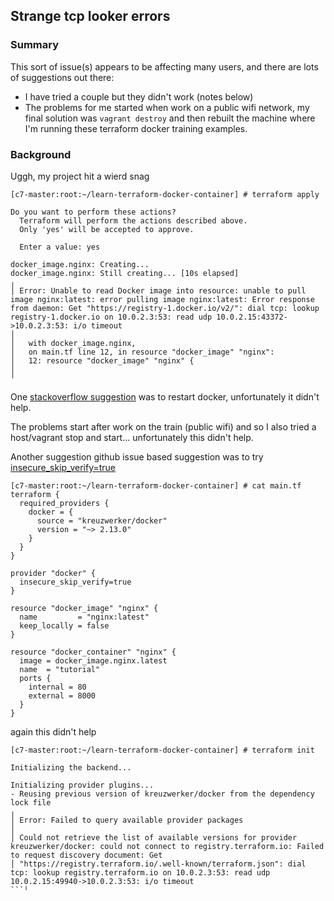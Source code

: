 ## Strange tcp looker errors

### Summary

This sort of issue(s) appears to be affecting many users, and there are lots of suggestions out there:
* I have tried a couple but they didn't work (notes below)
* The problems for me started when work on a public wifi network, my final solution was `vagrant destroy` and then rebuilt the machine where I'm running these terraform docker training examples.
 
### Background



Uggh, my project hit a wierd snag

```
[c7-master:root:~/learn-terraform-docker-container] # terraform apply

Do you want to perform these actions?
  Terraform will perform the actions described above.
  Only 'yes' will be accepted to approve.

  Enter a value: yes

docker_image.nginx: Creating...
docker_image.nginx: Still creating... [10s elapsed]
╷
│ Error: Unable to read Docker image into resource: unable to pull image nginx:latest: error pulling image nginx:latest: Error response from daemon: Get "https://registry-1.docker.io/v2/": dial tcp: lookup registry-1.docker.io on 10.0.2.3:53: read udp 10.0.2.15:43372->10.0.2.3:53: i/o timeout
│ 
│   with docker_image.nginx,
│   on main.tf line 12, in resource "docker_image" "nginx":
│   12: resource "docker_image" "nginx" {
│ 
╵

```


One [stackoverflow suggestion](https://stackoverflow.com/questions/47580528/error-response-from-daemon-get-https-registry-1-docker-io-v2-dial-tcp-look) was to restart docker, unfortunately it didn't help.

The problems start after work on the train (public wifi) and so I also tried a host/vagrant stop and start... unfortunately this didn't help.

Another suggestion github issue based suggestion was to try [insecure_skip_verify=true](https://github.com/kreuzwerker/terraform-provider-docker/issues/135)

```
[c7-master:root:~/learn-terraform-docker-container] # cat main.tf
terraform {
  required_providers {
    docker = {
      source = "kreuzwerker/docker"
      version = "~> 2.13.0"
    }
  }
}

provider "docker" {
  insecure_skip_verify=true
}

resource "docker_image" "nginx" {
  name         = "nginx:latest"
  keep_locally = false
}

resource "docker_container" "nginx" {
  image = docker_image.nginx.latest
  name  = "tutorial"
  ports {
    internal = 80
    external = 8000
  }
}
```

again this didn't help


```
[c7-master:root:~/learn-terraform-docker-container] # terraform init

Initializing the backend...

Initializing provider plugins...
- Reusing previous version of kreuzwerker/docker from the dependency lock file
╷
│ Error: Failed to query available provider packages
│ 
│ Could not retrieve the list of available versions for provider kreuzwerker/docker: could not connect to registry.terraform.io: Failed to request discovery document: Get
│ "https://registry.terraform.io/.well-known/terraform.json": dial tcp: lookup registry.terraform.io on 10.0.2.3:53: read udp 10.0.2.15:49940->10.0.2.3:53: i/o timeout
```╵


